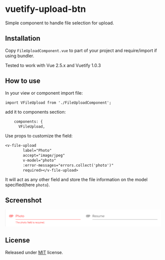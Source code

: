 # vuetify-upload-btn
Simple component to handle file selection for upload.

## Installation

Copy ```FileUploadComponent.vue``` to part of your project and require/import if using bundler.

Tested to work with Vue 2.5.x and Vuetify 1.0.3 

## How to use

In your view or component import file:

```
import VFileUpload from './FileUploadComponent';
```

add it to components section:

```  export default {
    components: {
      VFileUpload,
```

Use props to customize the field:

```
<v-file-upload
        label="Photo"
        accept="image/jpeg"
        v-model="photo"
        :error-messages="errors.collect('photo')"
        required></v-file-upload>
```

It will act as any other field and store the file information on the model specified(here `photo`).

## Screenshot
![Screenshot](https://raw.githubusercontent.com/eAdnan007/vuetify-upload-btn/master/screenshot.png)
 
## License 
Released under [MIT](https://opensource.org/licenses/MIT) license.
